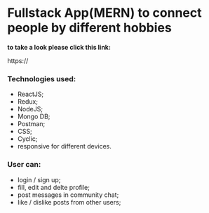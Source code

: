 # Fullstack App(MERN) to connect people by different hobbies
**to take a look please click this link:** 

https://

### Technologies used: 
* ReactJS;
* Redux;  
* NodeJS;
* Mongo DB;
* Postman;
* CSS;
* Cyclic;
* responsive for different devices.

### User can:
* login / sign up;
* fill, edit and delte profile;
* post messages in community chat;
* like / dislike posts from other users;


